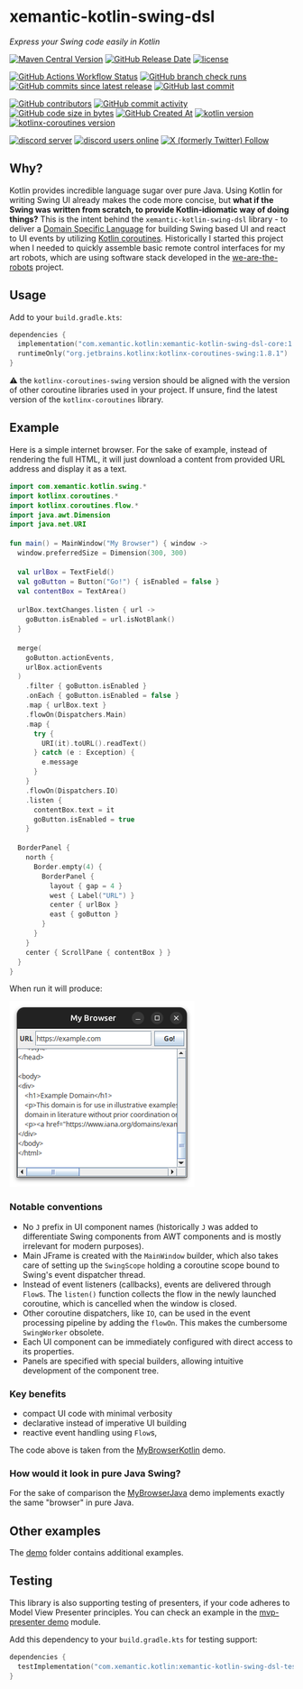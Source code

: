 # xemantic-kotlin-swing-dsl

_Express your Swing code easily in Kotlin_

[<img alt="Maven Central Version" src="https://img.shields.io/maven-central/v/com.xemantic.kotlin/xemantic-kotlin-swing-dsl-core?style=for-the-badge">](https://central.sonatype.com/namespace/com.xemantic.kotlin)
[<img alt="GitHub Release Date" src="https://img.shields.io/github/release-date/xemantic/xemantic-kotlin-swing-dsl?style=for-the-badge">](https://github.com/xemantic/xemantic-kotlin-swing-dsl/releases)
[<img alt="license" src="https://img.shields.io/github/license/xemantic/xemantic-kotlin-swing-dsl?color=blue&style=for-the-badge">](https://github.com/xemantic/xemantic-kotlin-swing-dsl/blob/main/LICENSE)

[<img alt="GitHub Actions Workflow Status" src="https://img.shields.io/github/actions/workflow/status/xemantic/xemantic-kotlin-swing-dsl/build-main.yml?style=for-the-badge">](https://github.com/xemantic/xemantic-kotlin-swing-dsl/actions/workflows/build-main.yml)
[<img alt="GitHub branch check runs" src="https://img.shields.io/github/check-runs/xemantic/xemantic-kotlin-swing-dsl/main?style=for-the-badge">](https://github.com/xemantic/xemantic-kotlin-swing-dsl/actions/workflows/build-main.yml)
[<img alt="GitHub commits since latest release" src="https://img.shields.io/github/commits-since/xemantic/xemantic-kotlin-swing-dsl/latest?style=for-the-badge">](https://github.com/xemantic/xemantic-kotlin-swing-dsl/commits/main/)
[<img alt="GitHub last commit" src="https://img.shields.io/github/last-commit/xemantic/xemantic-kotlin-swing-dsl?style=for-the-badge">](https://github.com/xemantic/xemantic-kotlin-swing-dsl/commits/main/)

[<img alt="GitHub contributors" src="https://img.shields.io/github/contributors/xemantic/xemantic-kotlin-swing-dsl?style=for-the-badge">](https://github.com/xemantic/xemantic-kotlin-swing-dsl/graphs/contributors)
[<img alt="GitHub commit activity" src="https://img.shields.io/github/commit-activity/t/xemantic/xemantic-kotlin-swing-dsl?style=for-the-badge">](https://github.com/xemantic/xemantic-kotlin-swing-dsl/commits/main/)
[<img alt="GitHub code size in bytes" src="https://img.shields.io/github/languages/code-size/xemantic/xemantic-kotlin-swing-dsl?style=for-the-badge">]()
[<img alt="GitHub Created At" src="https://img.shields.io/github/created-at/xemantic/xemantic-kotlin-swing-dsl?style=for-the-badge">](https://github.com/xemantic/xemantic-kotlin-swing-dsl/commit/39c1fa4c138d4c671868c973e2ad37b262ae03c2)
[<img alt="kotlin version" src="https://img.shields.io/badge/dynamic/toml?url=https%3A%2F%2Fraw.githubusercontent.com%2Fxemantic%2Fxemantic-kotlin-swing-dsl%2Fmain%2Fgradle%2Flibs.versions.toml&query=versions.kotlin&style=for-the-badge&label=kotlin">](https://kotlinlang.org/docs/releases.html)
[<img alt="kotlinx-coroutines version" src="https://img.shields.io/badge/dynamic/toml?url=https%3A%2F%2Fraw.githubusercontent.com%2Fxemantic%2Fxemantic-kotlin-swing-dsl%2Fmain%2Fgradle%2Flibs.versions.toml&query=versions.kotlinxCoroutines&style=for-the-badge&label=kotlinx-coroutines">](https://github.com/Kotlin/kotlinx.coroutines)

[<img alt="discord server" src="https://dcbadge.limes.pink/api/server/https://discord.gg/vQktqqN2Vn">](https://discord.gg/vQktqqN2Vn)
[<img alt="discord users online" src="https://img.shields.io/discord/811561179280965673?style=for-the-badge">](https://discord.gg/vQktqqN2Vn)
[<img alt="X (formerly Twitter) Follow" src="https://img.shields.io/twitter/follow/KazikPogoda?style=for-the-badge">](https://x.com/KazikPogoda)

## Why?

Kotlin provides incredible language sugar over pure Java. Using Kotlin for writing Swing UI already
makes the code more concise, but
**what if the Swing was written from scratch, to provide Kotlin-idiomatic way of doing things?**
This is the intent behind the `xemantic-kotlin-swing-dsl` library - to deliver a
[Domain Specific Language](https://en.wikipedia.org/wiki/Domain-specific_language)
for building Swing based UI and react to UI events by utilizing
[Kotlin coroutines](https://kotlinlang.org/docs/coroutines-overview.html). Historically I started this project when I needed to quickly assemble basic remote control
interfaces for my art robots, which are using software stack developed
in the [we-are-the-robots](https://github.com/xemantic/we-are-the-robots) project.

## Usage

Add to your `build.gradle.kts`:

```kotlin
dependencies {
  implementation("com.xemantic.kotlin:xemantic-kotlin-swing-dsl-core:1.2")
  runtimeOnly("org.jetbrains.kotlinx:kotlinx-coroutines-swing:1.8.1")
}
```

:warning: the `kotlinx-coroutines-swing` version should be aligned with the version of other coroutine
libraries used in your project. If unsure, find the latest version of the `kotlinx-coroutines` library.

## Example

Here is a simple internet browser. For the sake of example, instead of rendering
the full HTML, it will just download a content from provided URL address
and display it as a text.

```kotlin
import com.xemantic.kotlin.swing.*
import kotlinx.coroutines.*
import kotlinx.coroutines.flow.*
import java.awt.Dimension
import java.net.URI

fun main() = MainWindow("My Browser") { window ->
  window.preferredSize = Dimension(300, 300)

  val urlBox = TextField()
  val goButton = Button("Go!") { isEnabled = false }
  val contentBox = TextArea()

  urlBox.textChanges.listen { url ->
    goButton.isEnabled = url.isNotBlank()
  }

  merge(
    goButton.actionEvents,
    urlBox.actionEvents
  )
    .filter { goButton.isEnabled }
    .onEach { goButton.isEnabled = false }
    .map { urlBox.text }
    .flowOn(Dispatchers.Main)
    .map {
      try {
        URI(it).toURL().readText()
      } catch (e : Exception) {
        e.message
      }
    }
    .flowOn(Dispatchers.IO)
    .listen {
      contentBox.text = it
      goButton.isEnabled = true
    }

  BorderPanel {
    north {
      Border.empty(4) {
        BorderPanel {
          layout { gap = 4 }
          west { Label("URL") }
          center { urlBox }
          east { goButton }
        }
      }
    }
    center { ScrollPane { contentBox } }
  }
}
```

When run it will produce:

![example app image](docs/xemantic-kotlin-swing-dsl-example.png)

### Notable conventions

* No `J` prefix in UI component names (historically `J` was added to differentiate
  Swing components from AWT components and is mostly irrelevant for modern purposes).
* Main JFrame is created with the `MainWindow` builder, which also takes care of setting
  up the `SwingScope` holding a coroutine scope bound to Swing's event dispatcher thread.
* Instead of event listeners (callbacks), events are delivered through `Flow`s. The `listen()`
  function collects the flow in the newly launched coroutine, which is cancelled when the window
  is closed.
* Other coroutine dispatchers, like `IO`, can be used in the event processing pipeline
  by adding the `flowOn`. This makes the cumbersome `SwingWorker` obsolete.
* Each UI component can be immediately configured with direct access to its properties.
* Panels are specified with special builders, allowing intuitive development of the
  component tree.

### Key benefits

* compact UI code with minimal verbosity
* declarative instead of imperative UI building
* reactive event handling using `Flow`s, 

The code above is taken from the
[MyBrowserKotlin](demo/simple-kotlin-dsl/src/main/kotlin/MyBrowserKotlin.kt) demo.

### How would it look in pure Java Swing?

For the sake of comparison the
[MyBrowserJava](demo/simple-java/src/main/java/com/xemantic/kotlin/swing/demo/MyBrowserJava.java)
demo implements exactly the same "browser" in pure Java.

## Other examples

The [demo](demo) folder contains additional examples.

## Testing

This library is also supporting testing of presenters, if your code adheres to Model View Presenter
principles. You can check an example in the [mvp-presenter demo](demo/mvp-presenter) module.

Add this dependency to your `build.gradle.kts` for testing support:

```kotlin
dependencies {
  testImplementation("com.xemantic.kotlin:xemantic-kotlin-swing-dsl-test:1.2")
}
```
